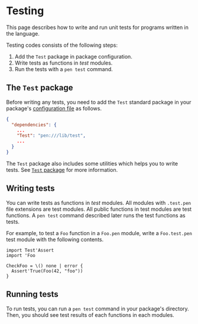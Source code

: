 # Testing

This page describes how to write and run unit tests for programs written in the language.

Testing codes consists of the following steps:

1. Add the `Test` package in package configuration.
1. Write tests as functions in _test_ modules.
1. Run the tests with a `pen test` command.

## The `Test` package

Before writing any tests, you need to add the `Test` standard package in your package's [configuration file](/references/language/packages.html#package-configuration) as follows.

```json
{
  "dependencies": {
    ...
    "Test": "pen:///lib/test",
    ...
  }
}
```

The `Test` package also includes some utilities which helps you to write tests. See [`Test` package](/references/standard-packages/test.html) for more information.

## Writing tests

You can write tests as functions in _test_ modules. All modules with `.test.pen` file extensions are test modules. All public functions in test modules are test functions. A `pen test` command described later runs the test functions as tests.

For example, to test a `Foo` function in a `Foo.pen` module, write a `Foo.test.pen` test module with the following contents.

```pen
import Test'Assert
import 'Foo

CheckFoo = \() none | error {
  Assert'True(Foo(42, "foo"))
}
```

## Running tests

To run tests, you can run a `pen test` command in your package's directory. Then, you should see test results of each functions in each modules.
